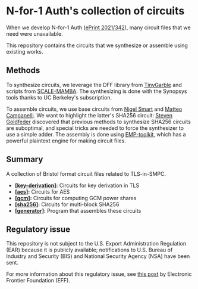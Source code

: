 # N-for-1 Auth's collection of circuits

When we develop N-for-1 Auth ([ePrint 2021/342](https://eprint.iacr.org/2021/342)), many circuit files that we need were unavailable. 

This repository contains the circuits that we synthesize or assemble using existing works.

## Methods

To synthesize circuits, we leverage the DFF library from [TinyGarble](https://github.com/esonghori/TinyGarble) and scripts from [SCALE-MAMBA](https://github.com/KULeuven-COSIC/SCALE-MAMBA/tree/master/Circuits). The synthesizing is done with the Synopsys tools thanks to UC Berkeley's subscription.

To assemble circuits, we use base circuits from [Nigel Smart](https://homes.esat.kuleuven.be/~nsmart/MPC/) and [Matteo Campanelli](https://github.com/matteocam/sha256-circuit). We want to highlight the latter's SHA256 circuit: [Steven Goldfeder](http://stevengoldfeder.com/) discovered that previous methods to synthesize SHA256 circuits are suboptimal, and special tricks are needed to force the synthesizer to use a simple adder.
The assembly is done using [EMP-toolkit](https://github.com/emp-toolkit/emp-tool), which has a powerful plaintext engine for making circuit files.

## Summary

A collection of Bristol format circuit files related to TLS-in-SMPC.

- **[\[key-derivation\]](./key-derivation):** Circuits for key derivation in TLS
- **[\[aes\]](./aes):** Circuits for AES 
- **[\[gcm\]](./gcm):** Circuits for computing GCM power shares
- **[\[sha256\]](./sha256):** Circuits for multi-block SHA256  
- **[\[generator\]](./generator):** Program that assembles these circuits

## Regulatory issue
This repository is not subject to the U.S. Export Administration Regulation (EAR) because it is publicly available; notifications to U.S. Bureau of Industry and Security (BIS) and National Security Agency (NSA) have been sent.

For more information about this regulatory issue, see [this post](https://www.eff.org/deeplinks/2019/08/us-export-controls-and-published-encryption-source-code-explained) by Electronic Frontier Foundation (EFF).